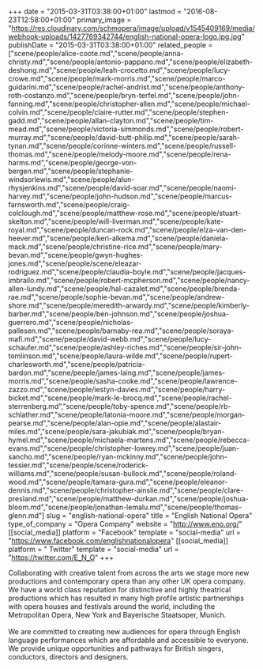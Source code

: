 +++
date = "2015-03-31T03:38:00+01:00"
lastmod = "2016-08-23T12:58:00+01:00"
primary_image = "https://res.cloudinary.com/schmopera/image/upload/v1545409169/media/webhook-uploads/1427769342744/english-national-opera-logo.jpg.jpg"
publishDate = "2015-03-31T03:38:00+01:00"
related_people = ["scene/people/alice-coote.md","scene/people/anna-christy.md","scene/people/antonio-pappano.md","scene/people/elizabeth-deshong.md","scene/people/leah-crocetto.md","scene/people/lucy-crowe.md","scene/people/mark-morris.md","scene/people/marco-guidarini.md","scene/people/rachel-andrist.md","scene/people/anthony-roth-costanzo.md","scene/people/bryn-terfel.md","scene/people/john-fanning.md","scene/people/christopher-allen.md","scene/people/michael-colvin.md","scene/people/claire-rutter.md","scene/people/stephen-gadd.md","scene/people/allan-clayton.md","scene/people/tim-mead.md","scene/people/victoria-simmonds.md","scene/people/robert-murray.md","scene/people/david-butt-philip.md","scene/people/sarah-tynan.md","scene/people/corinne-winters.md","scene/people/russell-thomas.md","scene/people/melody-moore.md","scene/people/rena-harms.md","scene/people/george-von-bergen.md","scene/people/stephanie-windsorlewis.md","scene/people/alun-rhysjenkins.md","scene/people/david-soar.md","scene/people/naomi-harvey.md","scene/people/john-hudson.md","scene/people/marcus-farnsworth.md","scene/people/craig-colclough.md","scene/people/matthew-rose.md","scene/people/stuart-skelton.md","scene/people/will-liverman.md","scene/people/kate-royal.md","scene/people/duncan-rock.md","scene/people/elza-van-den-heever.md","scene/people/keri-alkema.md","scene/people/daniela-mack.md","scene/people/christine-rice.md","scene/people/mary-bevan.md","scene/people/gwyn-hughes-jones.md","scene/people/scene/eleazar-rodriguez.md","scene/people/claudia-boyle.md","scene/people/jacques-imbrailo.md","scene/people/robert-mcpherson.md","scene/people/nancy-allen-lundy.md","scene/people/hal-cazalet.md","scene/people/brenda-rae.md","scene/people/sophie-bevan.md","scene/people/andrew-shore.md","scene/people/meredith-arwardy.md","scene/people/kimberly-barber.md","scene/people/ben-johnson.md","scene/people/joshua-guerrero.md","scene/people/nicholas-pallesen.md","scene/people/barnaby-rea.md","scene/people/soraya-mafi.md","scene/people/david-webb.md","scene/people/lucy-schaufer.md","scene/people/ashley-riches.md","scene/people/sir-john-tomlinson.md","scene/people/laura-wilde.md","scene/people/rupert-charlesworth.md","scene/people/patricia-bardon.md","scene/people/james-laing.md","scene/people/james-morris.md","scene/people/sasha-cooke.md","scene/people/lawrence-zazzo.md","scene/people/iestyn-davies.md","scene/people/harry-bicket.md","scene/people/mark-le-brocq.md","scene/people/rachel-sterrenberg.md","scene/people/toby-spence.md","scene/people/rb-schlather.md","scene/people/latonia-moore.md","scene/people/morgan-pearse.md","scene/people/alan-opie.md","scene/people/alastair-miles.md","scene/people/sara-jakubiak.md","scene/people/bryan-hymel.md","scene/people/michaela-martens.md","scene/people/rebecca-evans.md","scene/people/christopher-lowrey.md","scene/people/juan-sancho.md","scene/people/ryan-mckinny.md","scene/people/john-tessier.md","scene/people/scene/roderick-williams.md","scene/people/susan-bullock.md","scene/people/roland-wood.md","scene/people/tamara-gura.md","scene/people/eleanor-dennis.md","scene/people/christopher-ainslie.md","scene/people/clare-presland.md","scene/people/matthew-durkan.md","scene/people/joshua-bloom.md","scene/people/jonathan-lemalu.md","scene/people/thomas-glenn.md"]
slug = "english-national-opera"
title = "English National Opera"
type_of_company = "Opera Company"
website = "http://www.eno.org/"
[[social_media]]
platform = "Facebook"
template = "social-media"
url = "https://www.facebook.com/englishnationalopera"
[[social_media]]
platform = " Twitter"
template = "social-media"
url = "https://twitter.com/E_N_O"
+++

<p>
	Collaborating with creative talent from across the arts we stage more new productions and contemporary opera than any other UK opera company. We have a world class reputation for distinctive and highly theatrical productions which has resulted in many high profile artistic partnerships with opera houses and festivals around the world, including the Metropolitan Opera, New York and Bayerische Staatsoper, Munich.<br>
	<br>
	We are committed to creating new audiences for opera through English language performances which are affordable and accessible to everyone. We provide unique opportunities and pathways for British singers, conductors, directors and designers.
</p>
